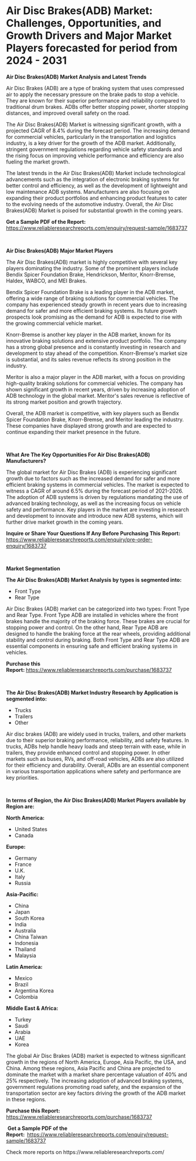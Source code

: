 <p><h1>Air Disc Brakes(ADB) Market: Challenges, Opportunities, and Growth Drivers and Major Market Players forecasted for period from 2024 - 2031</h1></p><p><strong>Air Disc Brakes(ADB) Market Analysis and Latest Trends</strong></p>
<p><p>Air Disc Brakes (ADB) are a type of braking system that uses compressed air to apply the necessary pressure on the brake pads to stop a vehicle. They are known for their superior performance and reliability compared to traditional drum brakes. ADBs offer better stopping power, shorter stopping distances, and improved overall safety on the road.</p><p>The Air Disc Brakes(ADB) Market is witnessing significant growth, with a projected CAGR of 8.4% during the forecast period. The increasing demand for commercial vehicles, particularly in the transportation and logistics industry, is a key driver for the growth of the ADB market. Additionally, stringent government regulations regarding vehicle safety standards and the rising focus on improving vehicle performance and efficiency are also fueling the market growth.</p><p>The latest trends in the Air Disc Brakes(ADB) Market include technological advancements such as the integration of electronic braking systems for better control and efficiency, as well as the development of lightweight and low maintenance ADB systems. Manufacturers are also focusing on expanding their product portfolios and enhancing product features to cater to the evolving needs of the automotive industry. Overall, the Air Disc Brakes(ADB) Market is poised for substantial growth in the coming years.</p></p>
<p><strong>Get a Sample PDF of the Report:&nbsp;</strong> <a href="https://www.reliableresearchreports.com/enquiry/request-sample/1683737">https://www.reliableresearchreports.com/enquiry/request-sample/1683737</a></p>
<p>&nbsp;</p>
<p><strong>Air Disc Brakes(ADB) Major Market Players</strong></p>
<p><p>The Air Disc Brakes(ADB) market is highly competitive with several key players dominating the industry. Some of the prominent players include Bendix Spicer Foundation Brake, Hendrickson, Meritor, Knorr-Bremse, Haldex, WABCO, and MEI Brakes.</p><p>Bendix Spicer Foundation Brake is a leading player in the ADB market, offering a wide range of braking solutions for commercial vehicles. The company has experienced steady growth in recent years due to increasing demand for safer and more efficient braking systems. Its future growth prospects look promising as the demand for ADB is expected to rise with the growing commercial vehicle market.</p><p>Knorr-Bremse is another key player in the ADB market, known for its innovative braking solutions and extensive product portfolio. The company has a strong global presence and is constantly investing in research and development to stay ahead of the competition. Knorr-Bremse's market size is substantial, and its sales revenue reflects its strong position in the industry.</p><p>Meritor is also a major player in the ADB market, with a focus on providing high-quality braking solutions for commercial vehicles. The company has shown significant growth in recent years, driven by increasing adoption of ADB technology in the global market. Meritor's sales revenue is reflective of its strong market position and growth trajectory.</p><p>Overall, the ADB market is competitive, with key players such as Bendix Spicer Foundation Brake, Knorr-Bremse, and Meritor leading the industry. These companies have displayed strong growth and are expected to continue expanding their market presence in the future.</p></p>
<p>&nbsp;</p>
<p><strong>What Are The Key Opportunities For Air Disc Brakes(ADB) Manufacturers?</strong></p>
<p><p>The global market for Air Disc Brakes (ADB) is experiencing significant growth due to factors such as the increased demand for safer and more efficient braking systems in commercial vehicles. The market is expected to witness a CAGR of around 6.5% during the forecast period of 2021-2026. The adoption of ADB systems is driven by regulations mandating the use of advanced braking technology, as well as the increasing focus on vehicle safety and performance. Key players in the market are investing in research and development to innovate and introduce new ADB systems, which will further drive market growth in the coming years.</p></p>
<p><strong>Inquire or Share Your Questions If Any Before Purchasing This Report:</strong> <a href="https://www.reliableresearchreports.com/enquiry/pre-order-enquiry/1683737">https://www.reliableresearchreports.com/enquiry/pre-order-enquiry/1683737</a></p>
<p>&nbsp;</p>
<p><strong>Market Segmentation</strong></p>
<p><strong>The Air Disc Brakes(ADB) Market Analysis by types is segmented into:</strong></p>
<p><ul><li>Front Type</li><li>Rear Type</li></ul></p>
<p><p>Air Disc Brakes (ADB) market can be categorized into two types: Front Type and Rear Type. Front Type ADB are installed in vehicles where the front brakes handle the majority of the braking force. These brakes are crucial for stopping power and control. On the other hand, Rear Type ADB are designed to handle the braking force at the rear wheels, providing additional stability and control during braking. Both Front Type and Rear Type ADB are essential components in ensuring safe and efficient braking systems in vehicles.</p></p>
<p><strong>Purchase this Report:&nbsp;</strong><a href="https://www.reliableresearchreports.com/purchase/1683737">https://www.reliableresearchreports.com/purchase/1683737</a></p>
<p>&nbsp;</p>
<p><strong>The Air Disc Brakes(ADB) Market Industry Research by Application is segmented into:</strong></p>
<p><ul><li>Trucks</li><li>Trailers</li><li>Other</li></ul></p>
<p><p>Air disc brakes (ADB) are widely used in trucks, trailers, and other markets due to their superior braking performance, reliability, and safety features. In trucks, ADBs help handle heavy loads and steep terrain with ease, while in trailers, they provide enhanced control and stopping power. In other markets such as buses, RVs, and off-road vehicles, ADBs are also utilized for their efficiency and durability. Overall, ADBs are an essential component in various transportation applications where safety and performance are key priorities.</p></p>
<p>&nbsp;</p>
<p><strong>In terms of Region, the Air Disc Brakes(ADB) Market Players available by Region are:</strong></p>
<p>
    <p> <strong> North America: </strong>
        <ul>
            <li>United States</li>
            <li>Canada</li>
        </ul>
        </p> 
    <p> <strong> Europe: </strong>
        <ul>
            <li>Germany</li>
            <li>France</li>
            <li>U.K.</li>
            <li>Italy</li>
            <li>Russia</li>
        </ul>
        </p> 
    <p> <strong> Asia-Pacific: </strong>
        <ul>
            <li>China</li>
            <li>Japan</li>
            <li>South Korea</li>
            <li>India</li>
            <li>Australia</li>
            <li>China Taiwan</li>
            <li>Indonesia</li>
            <li>Thailand</li>
            <li>Malaysia</li>
        </ul>
        </p> 
    <p> <strong> Latin America: </strong>
        <ul>
            <li>Mexico</li>
            <li>Brazil</li>
            <li>Argentina Korea</li>
            <li>Colombia</li>
        </ul>
        </p> 
    <p> <strong> Middle East & Africa: </strong>
        <ul>
            <li>Turkey</li>
            <li>Saudi</li>
            <li>Arabia</li>
            <li>UAE</li>
            <li>Korea</li>
        </ul>
    </p>
    </p>
<p><p>The global Air Disc Brakes (ADB) market is expected to witness significant growth in the regions of North America, Europe, Asia Pacific, the USA, and China. Among these regions, Asia Pacific and China are projected to dominate the market with a market share percentage valuation of 40% and 25% respectively. The increasing adoption of advanced braking systems, government regulations promoting road safety, and the expansion of the transportation sector are key factors driving the growth of the ADB market in these regions.</p></p>
<p><strong>Purchase this Report: </strong><a href="https://www.reliableresearchreports.com/purchase/1683737">https://www.reliableresearchreports.com/purchase/1683737</a></p>
<p>&nbsp;<strong>Get a Sample PDF of the Report:&nbsp;&nbsp;</strong><a href="https://www.reliableresearchreports.com/enquiry/request-sample/1683737">https://www.reliableresearchreports.com/enquiry/request-sample/1683737</a></p>
<p><strong></strong></p>
<p>Check more reports on https://www.reliableresearchreports.com/</p>